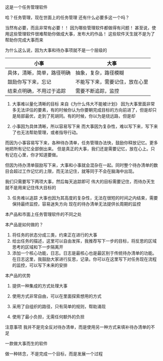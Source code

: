 这是一个任务管理软件

哈？任务管理，现在世面上的任务管理
还有什么必要多这一个吗？

当然有必要，而且非常有必要！！
因为哪些管理软件都做得有问题！
甚至说，使用这些管理软件很难帮助你做成大事，发布大的作品！
这些软件天生就不是为了帮助你完成大事而来

为什么这么说，因为大事和待办事项就不是一个层级的

| 小事            | 大事              |
| ------------- | --------------- |
| 具体，清晰，简单，路径明确 | 抽象，复杂，路径模糊      |
| 鼓励你写下来，忘记     | 不能写下来，需要记住，放在心里 |
| 结束点明确，不用过于追踪  | 需要不断追踪，监控       |

1. 大事难以量化清晰的目标
来自《为什么伟大不能被计划》
因为大事里面非常多无法评估的要素，有的时候你认为你要朝完成目标的方向前进了，但是却只是局部最优，走到了死胡同。有的时候，你以为是绕远路，但是却

2. 小事因为具体清晰，所以容易写下来
而大事因为复杂性，难以写下来，写下来了也无法帮助管理，或者指导行动。

而因为小事容易写下来，各种待办清单，任务管理办法快，鼓励你释放记忆。更多地把所有记忆全部倒出来。
但是真正的大事，我们还是需要记忆，放在心上。只有记在心里，你才知道要做。

但因为待办清单鼓励写下来，大事和小事就会混杂在一起。同时整个待办清单的数目会超过工作记忆的上限，而无法记住，就等同于不会在脑海中出现。

我们只需要写下两项大事，然后每天追踪即可
伟大的目标需要记住，而待办天生就不是用来记住伟大目标的

3. 任务难以追踪
大事也因为其高度的复杂性，无法在很短的时间之内结束，需要保持最终监控，容易迷失方向
现在的待办清单无法提供长周期的监控

本产品和市面上任务管理软件的不同之处

本产品是如何做的？
1. 将任务的状态分成三类，约束正在进行的大事
2. 给出任务的描述，这里可以自由发挥，我推荐写下一步的目标，将反思的区域思考的区域和下一步隔离开
3. 添加一个核心功能，日志。日志是最核心也是最区别于传统待办清单的功能。在日志这里，我鼓励大家进行反思，记录。你可以在这里写下对任务现在流程的监控，可以写下未来的安排

本产品的优势
1. 提供一种集成的方式处理大事

2. 使用方式非常自由，可以在里面探索想用的方式

3. 采用了自组织的路径，只有简单的规则，帮助涌现
4. 使用了最小负担，无需任何额外的负担


注意事项
我并不是完全反对待办清单，而是使用另一种方式来填补待办清单的不足

一款做大事而生的软件

做一种转念，不是完成一个目标，而是发展一个过程
